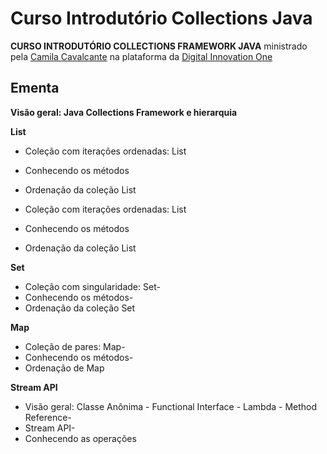 # Curso Introdutório Collections Java

**CURSO INTRODUTÓRIO COLLECTIONS FRAMEWORK JAVA** ministrado pela [Camila Cavalcante](https://github.com/cami-la) na plataforma da [Digital Innovation One](https://www.dio.me/) 



## Ementa

**Visão geral: Java Collections Framework e hierarquia**

**List**

- Coleção com iterações ordenadas: List
- Conhecendo os métodos
- Ordenação da coleção List


- Coleção com iterações ordenadas: List
- Conhecendo os métodos
- Ordenação da coleção List

**Set**

- Coleção com singularidade: Set-
- Conhecendo os métodos-
- Ordenação da coleção Set

**Map**

- Coleção de pares: Map-
- Conhecendo os métodos-
- Ordenação de Map

**Stream API**

- Visão geral: Classe Anônima - Functional Interface - Lambda - Method Reference-
- Stream API-
- Conhecendo as operações